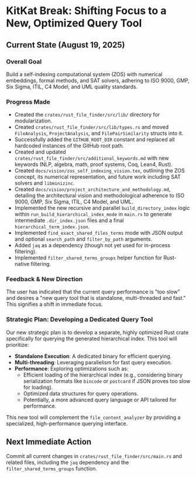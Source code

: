 # KitKat Break: Shifting Focus to a New, Optimized Query Tool

## Current State (August 19, 2025)

### Overall Goal
Build a self-indexing computational system (ZOS) with numerical embeddings, formal methods, and SAT solvers, adhering to ISO 9000, GMP, Six Sigma, ITIL, C4 Model, and UML quality standards.

### Progress Made
- Created the `crates/rust_file_finder/src/lib/` directory for modularization.
- Created `crates/rust_file_finder/src/lib/types.rs` and moved `FileAnalysis`, `ProjectAnalysis`, and `FilePairSimilarity` structs into it.
- Successfully added the `GITHUB_ROOT_DIR` constant and replaced all hardcoded instances of the GitHub root path.
- Created and updated `crates/rust_file_finder/src/additional_keywords.md` with new keywords (NLP, algebra, math, proof systems, Coq, Lean4, Rust).
- Created `docs/vision/zos_self_indexing_vision.tex`, outlining the ZOS concept, its numerical representation, and future work including SAT solvers and `libminizinc`.
- Created `docs/vision/project_architecture_and_methodology.md`, detailing the architectural vision and methodological adherence to ISO 9000, GMP, Six Sigma, ITIL, C4 Model, and UML.
- Implemented the new recursive and parallel `build_directory_index` logic within `run_build_hierarchical_index_mode` in `main.rs` to generate intermediate `.dir_index.json` files and a final `hierarchical_term_index.json`.
- Implemented `find_exact_shared_files_terms` mode with JSON output and optional `search_path` and `filter_by_path` arguments.
- Added `jaq` as a dependency (though not yet used for in-process filtering).
- Implemented `filter_shared_terms_groups` helper function for Rust-native filtering.

### Feedback & New Direction
The user has indicated that the current query performance is "too slow" and desires a "new query tool that is standalone, multi-threaded and fast." This signifies a shift in immediate focus.

### Strategic Plan: Developing a Dedicated Query Tool

Our new strategic plan is to develop a separate, highly optimized Rust crate specifically for querying the generated hierarchical index. This tool will prioritize:
-   **Standalone Execution**: A dedicated binary for efficient querying.
-   **Multi-threading**: Leveraging parallelism for fast query execution.
-   **Performance**: Exploring optimizations such as:
    -   Efficient loading of the hierarchical index (e.g., considering binary serialization formats like `bincode` or `postcard` if JSON proves too slow for loading).
    -   Optimized data structures for query operations.
    -   Potentially, a more advanced query language or API tailored for performance.

This new tool will complement the `file_content_analyzer` by providing a specialized, high-performance querying interface.

## Next Immediate Action
Commit all current changes in `crates/rust_file_finder/src/main.rs` and related files, including the `jaq` dependency and the `filter_shared_terms_groups` function.

